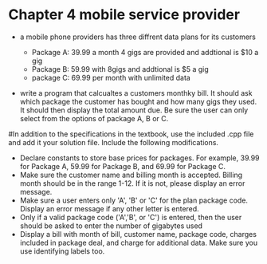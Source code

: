 # Chapter 4 mobile service provider 

* a mobile phone providers has three diffrent data plans for its customers 
    * Package A: 39.99 a month 4 gigs are provided and addtional is $10 a gig
    * Package B: 59.99 with 8gigs and addtional is $5 a gig
    * package C: 69.99 per month with unlimited data

* write a program that calcualtes a customers monthky bill. It should ask which package the customer has bought and how many gigs they used. It should then display the total amount due. Be sure the user can only select from the options of package A, B or C. 


#In addition to the specifications in the textbook, use the included .cpp file and add it your solution file.
Include the following modifications.

* Declare constants to store base prices for packages. For example, 39.99 for Package A, 59.99
for Package B, and 69.99 for Package C.
* Make sure the customer name and billing month is accepted. Billing month should be in the
range 1-12. If it is not, please display an error message.
* Make sure a user enters only 'A', 'B' or 'C' for the plan package code. Display an error message
if any other letter is entered.
* Only if a valid package code ('A','B', or 'C') is entered, then the user should be asked to enter
the number of gigabytes used
* Display a bill with month of bill, customer name, package code, charges included in package
deal, and charge for additional data. Make sure you use identifying labels too.